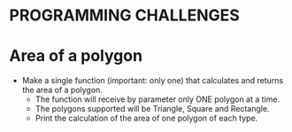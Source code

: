 # PROGRAMMING CHALLENGES

# Area of a polygon

* Make a single function (important: only one) that calculates and returns the
area of a polygon.
  * The function will receive by parameter only ONE polygon at a time.
  * The polygons supported will be Triangle, Square and Rectangle.
  * Print the calculation of the area of one polygon of each type.